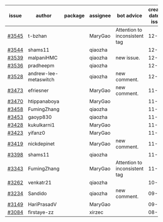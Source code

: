 | issue | author | package | assignee | bot advice | created date of issue | target release date | date from target |
| ------ | ------ | ------ | ------ | ------ | ------ | ------ | :-----: |
| [#3545](https://github.com/Azure/sdk-release-request/issues/3545) | t-bzhan |  | MaryGao | Attention to inconsistent tag | 12-08 | 12-23 |  |
| [#3544](https://github.com/Azure/sdk-release-request/issues/3544) | shams11 |  | qiaozha |  | 12-07 | 12-23 |  |
| [#3539](https://github.com/Azure/sdk-release-request/issues/3539) | malpaniHMC |  | qiaozha | new issue. | 12-06 | 12-23 |  |
| [#3536](https://github.com/Azure/sdk-release-request/issues/3536) | pradheepm |  | qiaozha |  | 12-06 | 12-23 |  |
| [#3528](https://github.com/Azure/sdk-release-request/issues/3528) | andrew-lee-metaswitch |  | qiaozha | new comment. | 12-05 | 12-23 |  |
| [#3473](https://github.com/Azure/sdk-release-request/issues/3473) | efriesner |  | MaryGao | new comment. | 11-29 | 12-23 |  |
| [#3470](https://github.com/Azure/sdk-release-request/issues/3470) | htippanaboya |  | MaryGao |  | 11-29 | 12-23 |  |
| [#3458](https://github.com/Azure/sdk-release-request/issues/3458) | FumingZhang |  | qiaozha |  | 11-24 | 12-23 |  |
| [#3453](https://github.com/Azure/sdk-release-request/issues/3453) | gaoyp830 |  | qiaozha |  | 11-23 | 12-23 |  |
| [#3428](https://github.com/Azure/sdk-release-request/issues/3428) | kukulkarni1 |  | MaryGao |  | 11-16 | 12-23 |  |
| [#3423](https://github.com/Azure/sdk-release-request/issues/3423) | yifanz0 |  | MaryGao |  | 11-16 | 12-23 |  |
| [#3419](https://github.com/Azure/sdk-release-request/issues/3419) | nickdepinet |  | MaryGao | new comment. | 11-15 | 12-23 |  |
| [#3398](https://github.com/Azure/sdk-release-request/issues/3398) | shams11 |  | qiaozha |  | 11-10 | 11-25 |  |
| [#3343](https://github.com/Azure/sdk-release-request/issues/3343) | FumingZhang |  | MaryGao | Attention to inconsistent tag | 11-02 | 11-25 |  |
| [#3262](https://github.com/Azure/sdk-release-request/issues/3262) | venkatr21 |  | qiaozha |  | 10-12 | 10-28 |  |
| [#3234](https://github.com/Azure/sdk-release-request/issues/3234) | Sandido |  | qiaozha | new comment. | 09-30 | 10-17 |  |
| [#3149](https://github.com/Azure/sdk-release-request/issues/3149) | HariPrasadV |  | MaryGao |  | 09-07 | 10-11 |  |
| [#3084](https://github.com/Azure/sdk-release-request/issues/3084) | firstaye-zz |  | xirzec |  | 08-11 |  | 0 |
